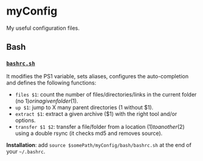 # myConfig
My useful configuration files.

## Bash

### [`bashrc.sh`](bash/bashrc.sh)

It modifies the PS1 variable, sets aliases, configures the auto-completion and defines the following functions:
  - `files $1`: count the number of files/directories/links in the current folder (no $1) or in a given folder ($1).
  - `up $1`: jump to X many parent directories (1 without $1).
  - `extract $1`: extract a given archive ($1) with the right tool and/or options.
  - `transfer $1 $2`: transfer a file/folder from a location ($1) to another ($2) using a double rsync (it checks md5 and removes source).

**Installation**: add `source $somePath/myConfig/bash/bashrc.sh` at the end of your `~/.bashrc`.